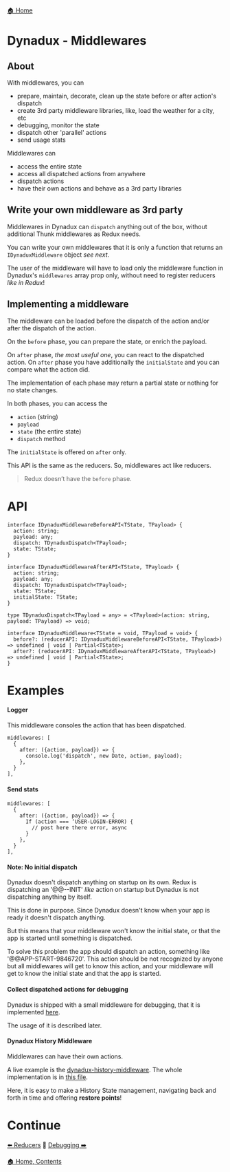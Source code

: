 [🏠 Home](../README.md)

# Dynadux - Middlewares

## About

With middlewares, you can
- prepare, maintain, decorate, clean up the state before or after action's dispatch
- create 3rd party middleware libraries, like, load the weather for a city, etc
- debugging, monitor the state
- dispatch other 'parallel' actions
- send usage stats

Middlewares can
- access the entire state
- access all dispatched actions from anywhere
- dispatch actions
- have their own actions and behave as a 3rd party libraries

## Write your own middleware as 3rd party

Middlewares in Dynadux can `dispatch` anything out of the box, without additional Thunk middlewares as Redux needs. 

You can write your own middlewares that it is only a function that returns an `IDynaduxMiddleware` object _see next_.

The user of the middleware will have to load only the middleware function in Dynadux's `middlewares` array prop only, without need to register reducers _like in Redux_!

## Implementing a middleware

The middleware can be loaded before the dispatch of the action and/or after the dispatch of the action.

On the `before` phase, you can prepare the state, or enrich the payload.

On `after` phase, _the most useful one_, you can react to the dispatched action. On `after` phase you have additionally the `initialState` and you can compare what the action did. 

The implementation of each phase may return a partial state or nothing for no state changes.

In both phases, you can access the 
- `action` (string)
- `payload`
- `state` (the entire state)
- `dispatch` method

The `initialState` is offered on `after` only.

This API is the same as the reducers. 
So, middlewares act like reducers. 

> Redux doesn’t have the `before` phase.

# API

```
interface IDynaduxMiddlewareBeforeAPI<TState, TPayload> {
  action: string;
  payload: any;
  dispatch: TDynaduxDispatch<TPayload>;
  state: TState;
}

interface IDynaduxMiddlewareAfterAPI<TState, TPayload> {
  action: string;
  payload: any;
  dispatch: TDynaduxDispatch<TPayload>;
  state: TState;
  initialState: TState;
}

type TDynaduxDispatch<TPayload = any> = <TPayload>(action: string, payload: TPayload) => void;

interface IDynaduxMiddleware<TState = void, TPayload = void> {
  before?: (reducerAPI: IDynaduxMiddlewareBeforeAPI<TState, TPayload>) => undefined | void | Partial<TState>;
  after?: (reducerAPI: IDynaduxMiddlewareAfterAPI<TState, TPayload>) => undefined | void | Partial<TState>;
}

```
# Examples

#### Logger

This middleware consoles the action that has been dispatched.
```
middlewares: [
  {
    after: ({action, payload}) => {
      console.log('dispatch', new Date, action, payload);
    },
  }
],

```

#### Send stats

```
middlewares: [
  {
    after: ({action, payload}) => {
      If (action === ‘USER-LOGIN-ERROR) {
        // post here there error, async
      }
    },
  }
],

```
#### Note: No initial dispatch

Dynadux doesn't dispatch anything on startup on its own.
Redux is dispatching an '@@--INIT' _like_ action on startup but Dynadux is not dispatching anything by itself.

This is done in purpose. Since Dynadux doesn't know when your app is ready it doesn't dispatch anything.

But this means that your middleware won't know the initial state, or that the app is started until something is dispatched. 

To solve this problem the app should dispatch an action, something like '@@APP-START-9846720'.
This action should be not recognized by anyone but all middlewares will get to know this action, and your middleware will get to know the initial state and that the app is started.  

#### Collect dispatched actions for debugging

Dynadux is shipped with a small middleware for debugging, that it is implemented [here](https://github.com/aneldev/dynadux/blob/master/src/middlewares/dynaduxDebugMiddleware.ts).

The usage of it is described later.

#### Dynadux History Middleware

Middlewares can have their own actions.

A live example is the [dynadux-history-middleware](https://github.com/aneldev/dynadux-history-middleware). 
The whole implementation is in [this file](https://github.com/aneldev/dynadux-history-middleware/blob/master/src/dynaduxHistoryMiddleware.ts).

Here, it is easy to make a History State management, navigating back and forth in time and offering **restore points**!

# Continue

[⬅️ Reducers](../README.md) 🔶 [Debugging ➡️](./Debugging.md) 

[🏠 Home, Contents](../README.md#table-of-contents)
